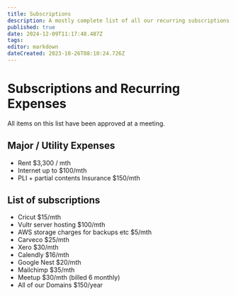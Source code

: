 ```yaml
---
title: Subscriptions
description: A mostly complete list of all our recurring subscriptions / expenses.
published: true
date: 2024-12-09T11:17:48.487Z
tags: 
editor: markdown
dateCreated: 2023-10-26T08:10:24.726Z
---
```


# Subscriptions and Recurring Expenses
All items on this list have been approved at a meeting.

## Major / Utility Expenses
* Rent $3,300 / mth
* Internet up to $100/mth
* PLI + partial contents Insurance $150/mth

## List of subscriptions
* Cricut $15/mth
* Vultr server hosting $100/mth
* AWS storage charges for backups etc $5/mth
* Carveco $25/mth
* Xero $30/mth
* Calendly $16/mth
* Google Nest $20/mth
* Mailchimp $35/mth
* Meetup $30/mth (billed 6 monthly)
* All of our Domains $150/year